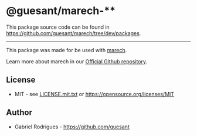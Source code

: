 # @guesant/marech-\*\*

This package source code can be found in <https://github.com/guesant/marech/tree/dev/packages>.

---

This package was made for be used with [marech](https://www.npmjs.com/package/marech-core).

Learn more about marech in our [Official Github repository](https://github.com/guesant/marech).

## License

- MIT - see [LICENSE.mit.txt](LICENSE.mit.txt) or <https://opensource.org/licenses/MIT>

## Author

- Gabriel Rodrigues - <https://github.com/guesant>

